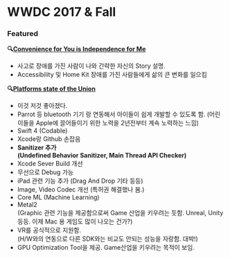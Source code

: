 
WWDC 2017 & Fall
================

### Featured

**🔍**[**Convenience for You is Independence for
Me**](https://developer.apple.com/videos/play/wwdc2017/110)

-   사고로 장애를 가진 사람이 나와 간략한 자신의 Story 설명.
-   Accessibility 및 Home Kit 장애를 가진 사람들에게 삶의 큰 변화를
    일으킴

**🔍**[**Platforms state of the
Union**](https://developer.apple.com/videos/play/wwdc2017/102/)

-   이것 저것 좋아졌다.
-   Parrot 등 bluetooth 기기 랑 연동해서 아이들이 쉽게 개발할 수 있도록
    함. (어린이들을 Apple에 끌어들이기 위한 노력을 2년전부터 계속
    노력하는 느낌)
-   Swift 4 (Codable)
-   Xcode랑 Github 손잡음
-   **Sanitizer 추가 \
    (Undefined Behavior Sanitizer, Main Thread API Checker)**
-   Xcode Sever Build 개선
-   무선으로 Debug 가능
-   iPad 관련 기능 추가 (Drag And Drop 기타 등등)
-   Image, Video Codec 개선 (특허권 해결했나 봄.)
-   Core ML (Machine Learning)
-   Metal2\
    (Graphic 관련 기능을 제공함으로써 Game 산업을 키우려는 듯함. Unreal,
    Unity등등. 이제 Mac 용 게임도 많이 나오는 건가?)
-   VR를 공식적으로 지원함. \
    (H/W와의 연동으로 다른 SDK와는 비교도 안되는 성능을 자랑함. 대박!)
-   GPU Optimization Tool을 제공. Game산업을 키우려는 목적이 보임.